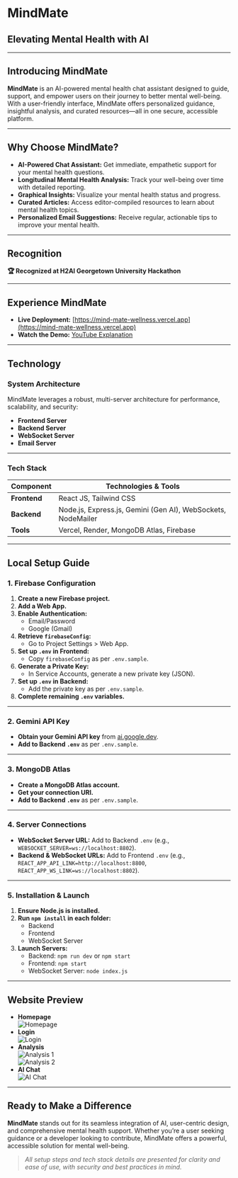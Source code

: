 # MindMate  
## Elevating Mental Health with AI

---

## Introducing MindMate

**MindMate** is an AI-powered mental health chat assistant designed to guide, support, and empower users on their journey to better mental well-being. With a user-friendly interface, MindMate offers personalized guidance, insightful analysis, and curated resources—all in one secure, accessible platform.

---

## Why Choose MindMate?

- **AI-Powered Chat Assistant:** Get immediate, empathetic support for your mental health questions.
- **Longitudinal Mental Health Analysis:** Track your well-being over time with detailed reporting.
- **Graphical Insights:** Visualize your mental health status and progress.
- **Curated Articles:** Access editor-compiled resources to learn about mental health topics.
- **Personalized Email Suggestions:** Receive regular, actionable tips to improve your mental health.

---

## Recognition

**🏆 Recognized at H2AI Georgetown University Hackathon**

---

## Experience MindMate

- **Live Deployment:** [https://mind-mate-wellness.vercel.app](https://mind-mate-wellness.vercel.app)
- **Watch the Demo:** [YouTube Explanation](https://www.youtube.com/watch?v=fUD5HcZhtQI)

---

## Technology

### System Architecture

MindMate leverages a robust, multi-server architecture for performance, scalability, and security:

- **Frontend Server**
- **Backend Server**
- **WebSocket Server**
- **Email Server**

---

### Tech Stack

| Component      | Technologies & Tools                |
|----------------|-------------------------------------|
| **Frontend**   | React JS, Tailwind CSS              |
| **Backend**    | Node.js, Express.js, Gemini (Gen AI), WebSockets, NodeMailer |
| **Tools**      | Vercel, Render, MongoDB Atlas, Firebase |

---

## Local Setup Guide

### 1. Firebase Configuration

1. **Create a new Firebase project.**
2. **Add a Web App.**
3. **Enable Authentication:**  
   - Email/Password  
   - Google (Gmail)
4. **Retrieve `firebaseConfig`:**  
   - Go to Project Settings > Web App.
5. **Set up `.env` in Frontend:**  
   - Copy `firebaseConfig` as per `.env.sample`.
6. **Generate a Private Key:**  
   - In Service Accounts, generate a new private key (JSON).
7. **Set up `.env` in Backend:**  
   - Add the private key as per `.env.sample`.
8. **Complete remaining `.env` variables.**

---

### 2. Gemini API Key

- **Obtain your Gemini API key** from [ai.google.dev](https://ai.google.dev).
- **Add to Backend `.env`** as per `.env.sample`.

---

### 3. MongoDB Atlas

- **Create a MongoDB Atlas account.**
- **Get your connection URI.**
- **Add to Backend `.env`** as per `.env.sample`.

---

### 4. Server Connections

- **WebSocket Server URL:** Add to Backend `.env` (e.g., `WEBSOCKET_SERVER=ws://localhost:8802`).
- **Backend & WebSocket URLs:** Add to Frontend `.env` (e.g., `REACT_APP_API_LINK=http://localhost:8800`, `REACT_APP_WS_LINK=ws://localhost:8802`).

---

### 5. Installation & Launch

1. **Ensure Node.js is installed.**
2. **Run `npm install` in each folder:**  
   - Backend  
   - Frontend  
   - WebSocket Server
3. **Launch Servers:**  
   - Backend: `npm run dev` or `npm start`
   - Frontend: `npm start`
   - WebSocket Server: `node index.js`

---

## Website Preview

- **Homepage**  
  ![Homepage](https://github.com/algovengers/MindMate/assets/126336384/c7810ff6-73e2-4b17-bbd3-1f5c3761febf)
- **Login**  
  ![Login](https://github.com/algovengers/MindMate/assets/126336384/e3413eee-e202-4462-bc96-7a52eb0a1a72)
- **Analysis**  
  ![Analysis 1](https://github.com/algovengers/MindMate/assets/126336384/a6145724-1519-4073-9b43-17f308494b68)  
  ![Analysis 2](https://github.com/algovengers/MindMate/assets/126336384/cbdb3501-5a2c-4c2e-ae05-bf25973aa334)
- **AI Chat**  
  ![AI Chat](https://github.com/algovengers/MindMate/assets/126336384/a2653f47-045b-41ce-951e-da36286240fc)

---

## Ready to Make a Difference

**MindMate** stands out for its seamless integration of AI, user-centric design, and comprehensive mental health support. Whether you’re a user seeking guidance or a developer looking to contribute, MindMate offers a powerful, accessible solution for mental well-being.

> *All setup steps and tech stack details are presented for clarity and ease of use, with security and best practices in mind.*
